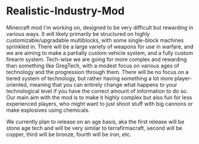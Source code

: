 # Realistic-Industry-Mod
Minecraft mod I'm working on, designed to be very difficult but rewarding in various ways. 
It will likely primarily be structured on highly customizable/upgradable multiblocks, with some single-block machines sprinkled in. 
There will be a large variety of weapons for use in warfare, and we are aiming to make a partially custom vehicle system, and a fully custom firearm system.
Tech-wise we are going for more complex and rewarding than something like GregTech, with a modest focus on various ages of technology and the progression through them. 
There will be no focus on a tiered system of technology, but rather having something a lot more player-oriented, meaning that you can entirely change what happens to your technological level if you have the correct amount of information to do so. 
Our main aim with the mod is to make it highly complex but also fun for less experienced players, who might want to just shoot stuff with big cannons or make explosives using chemicals. 

We currently plan to release on an age basis, aka the first release will be stone age tech and will be very similar to terrafirmacraft, second will be copper, third will be bronze, fourth will be iron, etc. 
